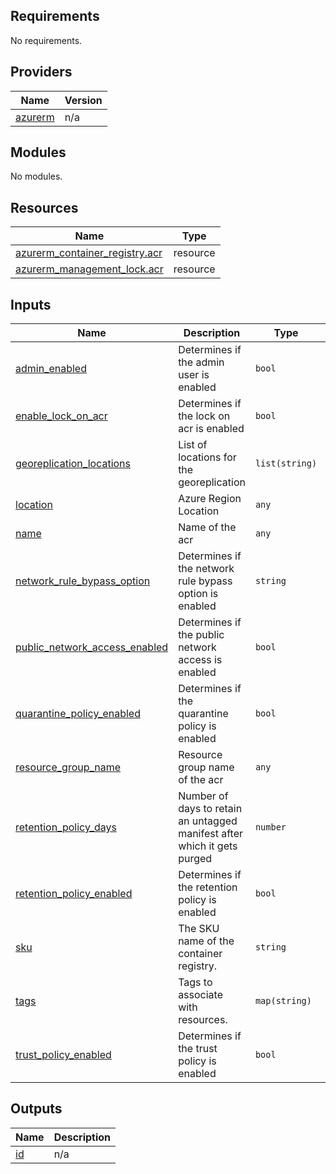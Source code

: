 <!-- BEGIN_TF_DOCS -->
## Requirements

No requirements.

## Providers

| Name | Version |
|------|---------|
| <a name="provider_azurerm"></a> [azurerm](#provider\_azurerm) | n/a |

## Modules

No modules.

## Resources

| Name | Type |
|------|------|
| [azurerm_container_registry.acr](https://registry.terraform.io/providers/hashicorp/azurerm/latest/docs/resources/container_registry) | resource |
| [azurerm_management_lock.acr](https://registry.terraform.io/providers/hashicorp/azurerm/latest/docs/resources/management_lock) | resource |

## Inputs

| Name | Description | Type | Default | Required |
|------|-------------|------|---------|:--------:|
| <a name="input_admin_enabled"></a> [admin\_enabled](#input\_admin\_enabled) | Determines if the admin user is enabled | `bool` | n/a | yes |
| <a name="input_enable_lock_on_acr"></a> [enable\_lock\_on\_acr](#input\_enable\_lock\_on\_acr) | Determines if the lock on acr is enabled | `bool` | `true` | no |
| <a name="input_georeplication_locations"></a> [georeplication\_locations](#input\_georeplication\_locations) | List of locations for the georeplication | `list(string)` | `[]` | no |
| <a name="input_location"></a> [location](#input\_location) | Azure Region Location | `any` | n/a | yes |
| <a name="input_name"></a> [name](#input\_name) | Name of the acr | `any` | n/a | yes |
| <a name="input_network_rule_bypass_option"></a> [network\_rule\_bypass\_option](#input\_network\_rule\_bypass\_option) | Determines if the network rule bypass option is enabled | `string` | n/a | yes |
| <a name="input_public_network_access_enabled"></a> [public\_network\_access\_enabled](#input\_public\_network\_access\_enabled) | Determines if the public network access is enabled | `bool` | n/a | yes |
| <a name="input_quarantine_policy_enabled"></a> [quarantine\_policy\_enabled](#input\_quarantine\_policy\_enabled) | Determines if the quarantine policy is enabled | `bool` | `true` | no |
| <a name="input_resource_group_name"></a> [resource\_group\_name](#input\_resource\_group\_name) | Resource group name of the acr | `any` | n/a | yes |
| <a name="input_retention_policy_days"></a> [retention\_policy\_days](#input\_retention\_policy\_days) | Number of days to retain an untagged manifest after which it gets purged | `number` | `7` | no |
| <a name="input_retention_policy_enabled"></a> [retention\_policy\_enabled](#input\_retention\_policy\_enabled) | Determines if the retention policy is enabled | `bool` | `true` | no |
| <a name="input_sku"></a> [sku](#input\_sku) | The SKU name of the container registry. | `string` | `"Premium"` | no |
| <a name="input_tags"></a> [tags](#input\_tags) | Tags to associate with resources. | `map(string)` | n/a | yes |
| <a name="input_trust_policy_enabled"></a> [trust\_policy\_enabled](#input\_trust\_policy\_enabled) | Determines if the trust policy is enabled | `bool` | `true` | no |

## Outputs

| Name | Description |
|------|-------------|
| <a name="output_id"></a> [id](#output\_id) | n/a |
<!-- END_TF_DOCS -->